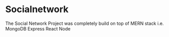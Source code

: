 # Socialnetwork
The Social Network Project was completely build on top of MERN stack i.e. MongoDB Express React Node

